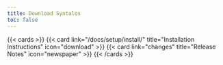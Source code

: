 ```yaml
---
title: Download Syntalos
toc: false
---
```


{{< cards >}}
  {{< card link="/docs/setup/install/" title="Installation Instructions" icon="download" >}}
  {{< card link="changes" title="Release Notes" icon="newspaper" >}}
{{< /cards >}}
